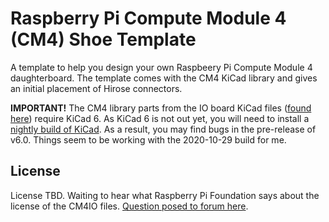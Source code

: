 # Raspberry Pi Compute Module 4 (CM4) Shoe Template

A template to help you design your own Raspbeery Pi Compute Module 4 daughterboard. The template comes with the CM4 KiCad library and gives an initial placement of Hirose connectors.

**IMPORTANT!** The CM4 library parts from the IO board KiCad files ([found here](http://datasheets.raspberrypi.org/cm4io/CM4IO-KiCAD.zip)) require KiCad 6. As KiCad 6 is not out yet, you will need to install a [nightly build of KiCad](https://kicad-downloads.s3.cern.ch/index.html?prefix=windows/nightly/). As a result, you may find bugs in the pre-release of v6.0. Things seem to be working with the 2020-10-29 build for me.

## License

License TBD. Waiting to hear what Raspberry Pi Foundation says about the license of the CM4IO files. [Question posed to forum here](https://www.raspberrypi.org/forums/viewtopic.php?t=289587).
